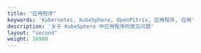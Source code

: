 ```yaml
---
title: "应用程序"
keywords: 'Kubernetes, KubeSphere, OpenPitrix, 应用程序, 应用'
description: '关于 KubeSphere 中应用程序的常见问题'
layout: "second"
weight: 16900
---
```

